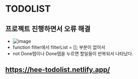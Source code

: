 # TODOLIST

## 프로젝트 진행하면서 오류 해결
* ![image](https://user-images.githubusercontent.com/70733630/169849343-02ad283b-3977-4139-b4e6-475ea41b3ff2.png)
* function filter에서 filterList = []; 부분이 없어서
* not Done탭이나 Done탭을 누르면 할일들이 반복되서 나타났다.







## https://hee-todolist.netlify.app/

